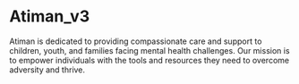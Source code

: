 # Atiman_v3
 Atiman is dedicated to providing compassionate care and support to children, youth, and families facing mental health challenges. Our mission is to empower individuals with the tools and resources they need to overcome adversity and thrive.
